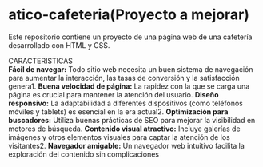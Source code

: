 # atico-cafeteria(Proyecto a mejorar)
Este repositorio contiene un proyecto de una página web de una cafetería desarrollado con HTML y CSS.

CARACTERISTICAS<br>
**Fácil de navegar:** Todo sitio web necesita un buen sistema de navegación para aumentar la interacción, las tasas de conversión y la satisfacción genera1.
**Buena velocidad de página:** La rapidez con la que se carga una página es crucial para mantener la atención del usuario.
**Diseño responsivo:** La adaptabilidad a diferentes dispositivos (como teléfonos móviles y tablets) es esencial en la era actual2.
**Optimización para buscadores:** Utiliza buenas prácticas de SEO para mejorar la visibilidad en motores de búsqueda.
**Contenido visual atractivo:** Incluye galerías de imágenes y otros elementos visuales para captar la atención de los visitantes2.
**Navegador amigable:** Un navegador web intuitivo facilita la exploración del contenido sin complicaciones
